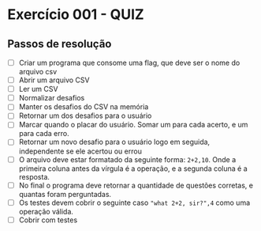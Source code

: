 # Exercício 001 - QUIZ


## Passos de resolução
- [ ] Criar um programa que consome uma flag, que deve ser o nome do arquivo csv
- [ ] Abrir um arquivo CSV
- [ ] Ler um CSV
- [ ] Normalizar desafios
- [ ] Manter os desafios do CSV na memória
- [ ] Retornar um dos desafios para o usuário
- [ ] Marcar quando o placar do usuário. Somar um para cada acerto, e um para cada erro.
- [ ] Retornar um novo desafio para o usuário logo em seguida, independente se ele acertou ou errou
- [ ] O arquivo deve estar formatado da seguinte forma:
`2+2,10`.
Onde a primeira coluna antes da vírgula é a operação, e a segunda coluna é a resposta.
- [ ] No final o programa deve retornar a quantidade de questões corretas, e quantas foram perguntadas.
- [ ] Os testes devem cobrir o seguinte caso `"what 2+2, sir?",4` como uma operação válida.
- [ ] Cobrir com testes

